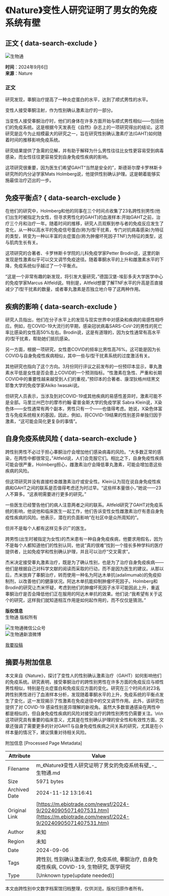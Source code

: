 # 《Nature》变性人研究证明了男女的免疫系统有壁

## 正文 { data-search-exclude }


![生物通](https://www.ebiotrade.com/ebiodesign/text/2021/0415/images/logo.png)

**时间**：2024年9月6日  
**来源**：Nature  

### 正文

研究发现，睾酮治疗提高了一种炎症蛋白的水平，达到了顺式男性的水平。

变性人接受睾酮注射，作为性别确认激素治疗的一部分。

当变性人接受睾酮治疗时，他们的身体在许多方面开始与顺式男性相似——包括他们的免疫系统。这是根据今天发表在《自然》杂志上的一项研究得出的结论。这项研究是迄今为止规模最大的研究之一，旨在研究性别确认激素疗法(GAHT)如何随着时间的推移影响免疫系统。

研究结果提供了急需的见解，并有助于解释为什么男性往往比女性更容易受到病毒感染，而女性往往更容易受到自身免疫性疾病的影响。

这项研究很重要，因为医生们希望GAHT“当然是安全的”，斯德哥尔摩卡罗林斯卡研究所的内分泌学家Mats Holmberg说，他提供性别确认护理。这是朝着能够实施最佳治疗迈出的一步。

## 免疫平衡点? { data-search-exclude }

在他们的研究中，Holmberg和他的同事在三个时间点收集了23名跨性别男性(他们出生时被指定为女性，但寻求男性化的GAHT)的血液样本:开始GAHT之前，治疗三个月和治疗一年。随着时间的推移，研究人员观察到参与者的免疫反应发生了变化，从一种以高水平的免疫信号蛋白(称为I型干扰素，专门对抗病毒感染)为特征的类型，转变为一种以丰富的炎症蛋白(称为肿瘤坏死因子TNF)为特征的类型，这与肌肉生长有关。

这项研究的合著者、卡罗林斯卡学院的儿科免疫学家Petter Brodin说，这里的新发现是性激素似乎可以交叉调节免疫途径。随着睾酮水平的上升和雌激素水平的下降，免疫系统似乎越过了一个平衡点。

“这是一个非常有趣的新发现，将引发大量研究，”德国汉堡-埃彭多夫大学医学中心的免疫学家Marcus Altfeld说。特别是，Altfeld想要了解TNF水平的升高是否直接减少了I型干扰素的数量，或者睾丸激素是否独立地介导了这两种作用。

## 疾病的影响 { data-search-exclude }

研究人员指出，他们在分子水平上的发现与现实世界中对感染和疾病的易感性相呼应。例如，在COVID-19大流行的早期，感染冠状病毒SARS-CoV-2的男性的死亡率比感染的女性高50%左右。Brodin说，这是有道理的，因为女性通常有高水平的I型干扰素，帮助她们抵抗感染。

另一方面，根据一项研究，女性患COVID的频率比男性高76%。这可能是因为长COVID与自身免疫性疾病相似，其中一些与I型干扰素系统的过度激活有关。

其他研究也指向了这个方向。3月份同行评议之前发布的一份预印本显示，睾丸激素水平低是女性是否会患上COVID的一个预测指标。“性激素在急性、严重和长期COVID中的重要性越来越受到人们的重视，”预印本的合著者、康涅狄格州纽黑文耶鲁大学的免疫学家Akiko Iwasaki说。

但研究人员表示，当涉及到对COVID-19或其他疾病的易感性差异时，激素可能不是全部。马里兰州巴尔的摩市约翰·霍普金斯大学的免疫学家 Sabra Klein说，X染色体——女性通常有两个副本，男性只有一个——也值得考虑。她说，X染色体富含与免疫系统相关的基因，因此，例如，将COVID-19结果的性别差异单独归因于激素，“这可能会简化更复杂的事情”。

## 自身免疫系统风险 { data-search-exclude }

跨性别男性不必过于担心睾酮治疗会增加他们感染病毒的风险。“大多数正常的感染，在两性中都很常见，”Altfeld说，人们会克服它们。相比之下，自身免疫性疾病可能会很严重，Holmberg担心，雌激素治疗会降低睾丸激素，可能会增加患这些疾病的风险。

但这项研究并没有直接检查雌激素治疗或安全性。Klein认为现在说自身免疫性疾病和GAHT之间的联系是否值得考虑还为时过早。“这些样本量很小，”她说——23人不算多。“这表明需要进行更多的研究。”

一些医生已经警告他们的病人注意两者之间的联系。Altfeld研究了GAHT对免疫系统的影响，他说他和临床医生一起工作，他们告诉变性女性雌激素治疗有患自身免疫性疾病的风险。他表示，潜在的负面影响“在社区中是众所周知的”。

但并不是每个人都有这样见多识广的医生。

跨男性(出生时被指定为女性)的杰米患有一种自身免疫疾病，他要求用假名，因为不是每个人都知道他们的性别认同，他说“真的很难”找到一个擅长多种学科的医疗提供者，比如免疫学和性别确认护理，并且可以治疗“交叉需求”。

杰米决定接受睾丸激素治疗，既是为了确认性别，也是为了治疗自身免疫疾病——他们是根据自己对科学文献的阅读而采取的行动，而不是因为医生的建议。从那以后，杰米放弃了睾酮治疗，转而使用一种名为阿达木单抗(adalimumab)的免疫抑制剂，以改善他们的健康状况。阿达木单抗能抑制肿瘤坏死因子。Holmberg和Brodin的研究让杰米怀疑，考虑到他们的肿瘤坏死因子水平可能因此上升，重返睾酮治疗是否会降低他们正在服用的阿达木单抗的效果。他们说:“我希望有关于这个的研究，这样我们就知道相互作用是如何起作用的，而不仅仅是猜测。”

**版权信息**  
生物通 版权所有  

![生物通微信公众号](https://alicdn.ebioweb.com/QR_ebiotrade.jpg)  
![生物通新浪微博](https://alicdn.ebioweb.com/QR_ebiotradeweibo.png)

[我要投稿](mailto:journal@ebiotrade.com)

## 摘要与附加信息

<!-- tcd_abstract -->
本文来自《Nature》，探讨了变性人的性别确认激素治疗（GAHT）如何影响他们的免疫系统。研究表明，接受睾酮治疗的跨性别男性在许多方面的免疫反应与顺性男性相似，特别是在炎症蛋白和免疫反应方面的变化。研究在三个时间点对23名跨性别男性进行了血液样本分析，发现随着睾酮水平的上升，免疫系统的平衡点发生了变化，这一发现揭示了性激素在免疫途径中的交叉调节作用。此外，该研究也提供了对 COVID-19 感染性别差异理解的新视角。虽然大多数普通感染在两性中都是相似的，但自身免疫性疾病的风险对接受治疗的跨性别男性仍需要关注。\n\n这项研究具有重要的临床意义，尤其是在性别确认护理的安全性和有效性方面。文章还强调了需要更多的针对GAHT与自身免疫性疾病之间关系的研究，尤其是在小样本量的情况下，建议慎重对待相关风险。
<!-- tcd_abstract_end -->

附加信息 [Processed Page Metadata]

| Attribute       | Value                                  |
|-----------------|----------------------------------------|
| Filename        | m_《Nature》变性人研究证明了男女的免疫系统有壁_-_生物通.md                             |
| Size            | 5971 bytes                           |
| Archived Date   | 2024-11-12 13:16:41                             |
| Original Link   | [https://m.ebiotrade.com/newsf/2024-9/20240905071407531.htm](https://m.ebiotrade.com/newsf/2024-9/20240905071407531.htm)                       |
| Author          | 未知                               |
| Region          | 未知                               |
| Date            | 2024-09-06                                 |
| Tags            | 跨性别, 性别确认激素治疗, 免疫系统, 睾酮治疗, 自身免疫性疾病, COVID-19, 生物研究, 医学研究                                 |
| Type            | [Unknown type(update needed)]                                 |
<!-- tcd_table_end -->

本文由跨性别中文数字档案馆归档整理，仅供浏览。版权归原作者所有。
